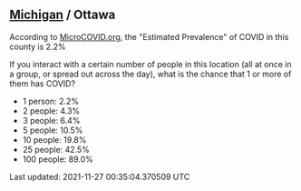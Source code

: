 
## [Michigan](/united-states/michigan) / Ottawa

According to [MicroCOVID.org](http://microcovid.org),
the "Estimated Prevalence" of COVID in this county is 2.2%

If you interact with a certain number of people in this location
(all at once in a group, or spread out across the day), what is the chance that
1 or more of them has COVID?

- 1 person: 2.2%
- 2 people: 4.3%
- 3 people: 6.4%
- 5 people: 10.5%
- 10 people: 19.8%
- 25 people: 42.5%
- 100 people: 89.0%

Last updated: 2021-11-27 00:35:04.370509 UTC
